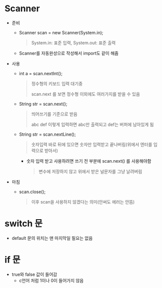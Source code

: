 # Scanner

* 준비

  * Scanner scan = new Scanner(System.in);

    > System.in: 표준 입력,	System.out: 표준 출력

  * Scanner를 자동완성으로 작성해서 import도 같이 해줌

* 사용

  * int a = scan.nextInt();

    > 정수형의 키보드 입력 대기중
    >
    > scan.next 를 보면 정수형 이외에도 여러가지를 받을 수 있음

  * String str = scan.next();

    > 띄어쓰기를 기준으로 받음
    >
    > abc def 이렇게 입력하면 abc만 출력되고 def는 버퍼에 남아있게 됨

  * String str = scan.nextLine();

    > 숫자입력 바로 뒤에 있으면 숫자만 입력받고 끝나버림(위에서 엔터를 입력으로 받아서)

    * 숫자 입력 받고 사용하려면 쓰기 전 부분에 scan.next() 를 사용해야함

      > 변수에 저장하지 않고 위에서 받은 널문자를 그냥 날려버림

* 마침

  * scan.close();

    > 이후 scan을 사용하지 않겠다는 의미(안써도 에러는 안뜸)

# switch 문

* default 문의 위치는 맨 마지막일 필요는 없음

# if 문

* true와 false 값이 들어감
  * c언어 처럼 1이나 0이 들어가지 않음